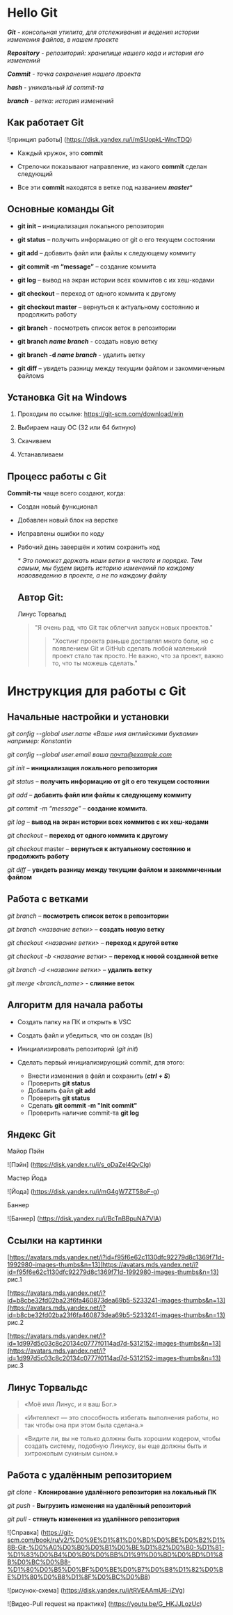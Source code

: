 # Hello Git

***Git*** - *консольная утилита, для отслеживания и ведения истории изменения файлов, в нашем проекте*

***Repository*** - _репозиторий: хранилище нашего кода и история его изменений_

***Commit*** - *точка сохранения нашего проекта*

***hash*** - _уникальный id commit-та_

***branch*** - *ветка: история изменений*

Как работает Git
---
![принцип работы] (https://disk.yandex.ru/i/mSUopkL-WncTDQ)

*  Каждый кружок, это **commit**

* Стрелочки показывают направление, из какого __commit__ сделан следующий

* Все эти **commit** находятся в ветке под названием ***master****

Основные команды Git
---
* **git init** – инициализация локального репозитория

* **git status** – получить информацию от git о его текущем состоянии

* **git add** – добавить файл или файлы к следующему коммиту

* **git commit -m “message”** – создание коммита

* **git log** – вывод на экран истории всех коммитов с их хеш-кодами

* **git checkout** – переход от одного коммита к другому

* **git checkout master** – вернуться к актуальному состоянию и продолжить работу

* **git branch** - посмотреть список веток в репозитории

* **git branch _name branch_** - создать новую ветку

* **git branch -d _name branch_** - удалить ветку

* **git diff** – увидеть разницу между текущим файлом и закоммиченным файломs

Установка Git на Windows
---
1. Проходим по ссылке: https://git-scm.com/download/win

2. Выбираем нашу ОС (32 или 64 битную)

3. Скачиваем 

4. Устанавливаем

Процесс работы с Git
---
__Commit-ты__ чаще всего создают, когда:

* Создан новый функционал

* Добавлен новый блок на верстке

* Исправлены ошибки по коду

* Рабочий день завершён и хотим сохранить код

    _* Это поможет держать наши ветки в чистоте и порядке. Тем самым, мы будем видеть историю изменений по каждому нововведению в  проекте, а не по каждому файлу_

    Автор Git:
    ---
   Линус Торвальд
   >"Я очень рад, что Git так облегчил запуск новых проектов." 
   >>"Хостинг проекта раньше доставлял много боли, но с появлением Git и GitHub сделать любой маленький проект стало так просто. Не важно, что за проект, важно то, что ты можешь сделать." 

 # Инструкция для работы с Git

## Начальные настройки и установки

*git config --global user.name «Ваше имя английскими буквами»  например: Konstantin*

*git config --global user.email ваша почта@example.com*

*git init* – **инициализация локального репозитория**

*git status* – **получить информацию от git о его текущем состоянии**

*git add* – **добавить файл или файлы к следующему коммиту**

*git commit -m “message”* – **создание коммита**.

*git log* – **вывод на экран истории всех коммитов с их хеш-кодами**

*git checkout* – **переход от одного коммита к другому**

*git checkout* master – **вернуться к актуальному состоянию и продолжить работу**

*git diff* – **увидеть разницу между текущим файлом и закоммиченным файлом**

## Работа с ветками

*git branch* – **посмотреть список веток в репозитории**

*git branch <название ветки>* – **создать новую ветку**

*git checkout <название ветки>* – **переход к другой ветке**

*git checkout -b <название ветки>* – **переход к новой созданной ветке**

*git branch -d <название ветки>* – **удалить ветку**

*git merge <branch_name>* - **слияние веток**

## Алгоритм для начала работы

* Создать папку на ПК и открыть в VSC

* Создать файл и убедиться, что он создан (*ls*)

* Инициализировать репозиторий (_git init_)

* Сделать первый инициализирующий commit, для этого: 
  * Внести изменения в файл и сохранить (**_ctrl + S_**)
  * Проверить **git status**
  * Добавить файл __git add <name file>__
  * Проверить **git status**
  * Сделать __git commit -m "Init commit"__
  * Проверить наличие commit-та **git log**
  
## Яндекс Git

Майор Пэйн

![Пэйн] (https://disk.yandex.ru/i/s_oDaZel4QvClg)

Мастер Йода 

![Йода] (https://disk.yandex.ru/i/mG4gW7ZT58oF-g)

Баннер

![Баннер] (https://disk.yandex.ru/i/BcTnBBpuNA7VlA)

## Ссылки на картинки

[https://avatars.mds.yandex.net/i?id=f95f6e62c1130dfc92279d8c1369f71d-1992980-images-thumbs&n=13](https://avatars.mds.yandex.net/i?id=f95f6e62c1130dfc92279d8c1369f71d-1992980-images-thumbs&n=13) рис.1

[https://avatars.mds.yandex.net/i?id=b8cbe32fd02ba23f6fa460873dea69b5-5233241-images-thumbs&n=13](https://avatars.mds.yandex.net/i?id=b8cbe32fd02ba23f6fa460873dea69b5-5233241-images-thumbs&n=13) рис.2

[https://avatars.mds.yandex.net/i?id=1d997d5c03c8c20134c0777f0114ad7d-5312152-images-thumbs&n=13](https://avatars.mds.yandex.net/i?id=1d997d5c03c8c20134c0777f0114ad7d-5312152-images-thumbs&n=13) рис.3

## Линус Торвальдс

> «Моё имя Линус, и я ваш Бог.»

>«Интеллект — это способность избегать выполнения работы, но так чтобы она при этом была сделана.»

>«Видите ли, вы не только должны быть хорошим кодером, чтобы создать систему, подобную Линуксу, вы еще должны быть и хитрожопым сукиным сыном.»

## Работа с удалённым репозиторием 

*git clone* - **Клонирование удалённого репозитория на локальный ПК** 

*git push* - **Выгрузить изменения на удалённый репозиторий** 

*git pull* - **стянуть изменения из удалённого репозитория** 

![Справка] (https://git-scm.com/book/ru/v2/%D0%9E%D1%81%D0%BD%D0%BE%D0%B2%D1%8B-Git-%D0%A0%D0%B0%D0%B1%D0%BE%D1%82%D0%B0-%D1%81-%D1%83%D0%B4%D0%B0%D0%BB%D1%91%D0%BD%D0%BD%D1%8B%D0%BC%D0%B8-%D1%80%D0%B5%D0%BF%D0%BE%D0%B7%D0%B8%D1%82%D0%BE%D1%80%D0%B8%D1%8F%D0%BC%D0%B8) 

![рисунок-схема] (https://disk.yandex.ru/i/tRVEAAmU6-iZVg)

![Видео-Pull request на практике] (https://youtu.be/G_HKJJLozUc)